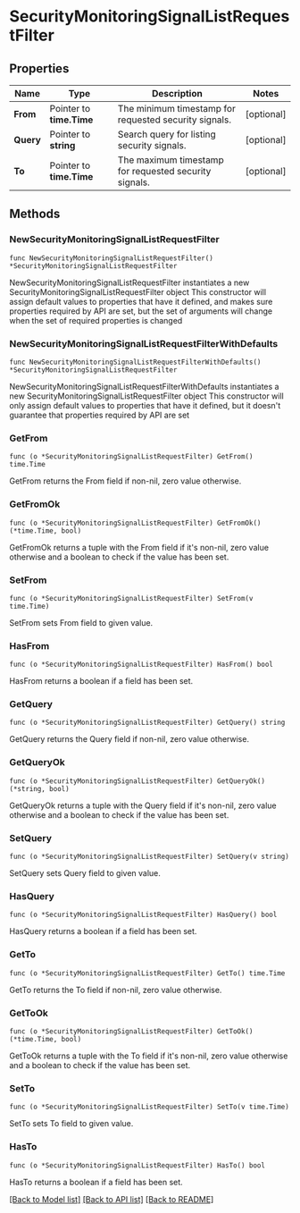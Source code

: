 # SecurityMonitoringSignalListRequestFilter

## Properties

Name | Type | Description | Notes
------------ | ------------- | ------------- | -------------
**From** | Pointer to **time.Time** | The minimum timestamp for requested security signals. | [optional] 
**Query** | Pointer to **string** | Search query for listing security signals. | [optional] 
**To** | Pointer to **time.Time** | The maximum timestamp for requested security signals. | [optional] 

## Methods

### NewSecurityMonitoringSignalListRequestFilter

`func NewSecurityMonitoringSignalListRequestFilter() *SecurityMonitoringSignalListRequestFilter`

NewSecurityMonitoringSignalListRequestFilter instantiates a new SecurityMonitoringSignalListRequestFilter object
This constructor will assign default values to properties that have it defined,
and makes sure properties required by API are set, but the set of arguments
will change when the set of required properties is changed

### NewSecurityMonitoringSignalListRequestFilterWithDefaults

`func NewSecurityMonitoringSignalListRequestFilterWithDefaults() *SecurityMonitoringSignalListRequestFilter`

NewSecurityMonitoringSignalListRequestFilterWithDefaults instantiates a new SecurityMonitoringSignalListRequestFilter object
This constructor will only assign default values to properties that have it defined,
but it doesn't guarantee that properties required by API are set

### GetFrom

`func (o *SecurityMonitoringSignalListRequestFilter) GetFrom() time.Time`

GetFrom returns the From field if non-nil, zero value otherwise.

### GetFromOk

`func (o *SecurityMonitoringSignalListRequestFilter) GetFromOk() (*time.Time, bool)`

GetFromOk returns a tuple with the From field if it's non-nil, zero value otherwise
and a boolean to check if the value has been set.

### SetFrom

`func (o *SecurityMonitoringSignalListRequestFilter) SetFrom(v time.Time)`

SetFrom sets From field to given value.

### HasFrom

`func (o *SecurityMonitoringSignalListRequestFilter) HasFrom() bool`

HasFrom returns a boolean if a field has been set.

### GetQuery

`func (o *SecurityMonitoringSignalListRequestFilter) GetQuery() string`

GetQuery returns the Query field if non-nil, zero value otherwise.

### GetQueryOk

`func (o *SecurityMonitoringSignalListRequestFilter) GetQueryOk() (*string, bool)`

GetQueryOk returns a tuple with the Query field if it's non-nil, zero value otherwise
and a boolean to check if the value has been set.

### SetQuery

`func (o *SecurityMonitoringSignalListRequestFilter) SetQuery(v string)`

SetQuery sets Query field to given value.

### HasQuery

`func (o *SecurityMonitoringSignalListRequestFilter) HasQuery() bool`

HasQuery returns a boolean if a field has been set.

### GetTo

`func (o *SecurityMonitoringSignalListRequestFilter) GetTo() time.Time`

GetTo returns the To field if non-nil, zero value otherwise.

### GetToOk

`func (o *SecurityMonitoringSignalListRequestFilter) GetToOk() (*time.Time, bool)`

GetToOk returns a tuple with the To field if it's non-nil, zero value otherwise
and a boolean to check if the value has been set.

### SetTo

`func (o *SecurityMonitoringSignalListRequestFilter) SetTo(v time.Time)`

SetTo sets To field to given value.

### HasTo

`func (o *SecurityMonitoringSignalListRequestFilter) HasTo() bool`

HasTo returns a boolean if a field has been set.


[[Back to Model list]](../README.md#documentation-for-models) [[Back to API list]](../README.md#documentation-for-api-endpoints) [[Back to README]](../README.md)


